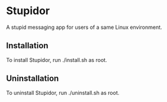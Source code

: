 # Stupidor

A stupid messaging app for users of a same Linux environment.


## Installation

To install Stupidor, run ./install.sh as root.


## Uninstallation

To uninstall Stupidor, run ./uninstall.sh as root.
